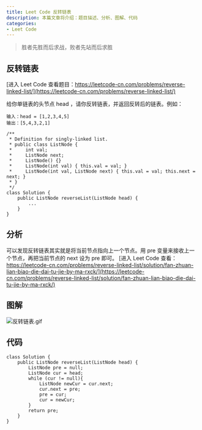 ```yaml
---
title: Leet Code 反转链表
description: 本篇文章将介绍：题目描述、分析、图解、代码
categories:
- Leet Code
---
```


> 胜者先胜而后求战，败者先站而后求胜

## 反转链表

[进入 Leet Code 查看题目：https://leetcode-cn.com/problems/reverse-linked-list/](https://leetcode-cn.com/problems/reverse-linked-list/)

给你单链表的头节点 head ，请你反转链表，并返回反转后的链表。例如：

```
输入：head = [1,2,3,4,5]
输出：[5,4,3,2,1]
```

```
/**
 * Definition for singly-linked list.
 * public class ListNode {
 *     int val;
 *     ListNode next;
 *     ListNode() {}
 *     ListNode(int val) { this.val = val; }
 *     ListNode(int val, ListNode next) { this.val = val; this.next = next; }
 * }
 */
class Solution {
    public ListNode reverseList(ListNode head) {
        ...
    }
}
```

## 分析
可以发现反转链表其实就是将当前节点指向上一个节点。用 pre 变量来接收上一个节点，再把当前节点的 next 设为 pre 即可。
[进入 Leet Code 查看：https://leetcode-cn.com/problems/reverse-linked-list/solution/fan-zhuan-lian-biao-die-dai-tu-jie-by-ma-rxck/](https://leetcode-cn.com/problems/reverse-linked-list/solution/fan-zhuan-lian-biao-die-dai-tu-jie-by-ma-rxck/)

## 图解
![反转链表.gif](https://huapeiliang.github.io/assets/images/leetCode/ReverseLinkedList.gif)

[comment]: <> (![反转链表.gif]&#40;https://pic.leetcode-cn.com/1644312734-siAHvD-%E5%8F%8D%E8%BD%AC%E9%93%BE%E8%A1%A8.gif&#41;)

## 代码
```
class Solution {
    public ListNode reverseList(ListNode head) {
        ListNode pre = null;
        ListNode cur = head;
        while (cur != null){
            ListNode newCur = cur.next;
            cur.next = pre;
            pre = cur;
            cur = newCur;
        }
        return pre;
    }
}
```